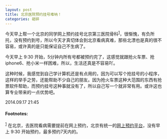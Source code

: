 ```yaml
---
layout: post
title: 北京医院预约挂号难呐！
categories: 砸碎
---
```


今天早上帮一个北京的同学网上预约挂号北京第三医院骨科<sup><a href="#fn:1" name="fnref:1">1</a></sup>，很惭愧，有负所托，没有预约到号，所以今天才真切体会到北京看病真难，那些北漂也是真的很不容易，或许真的是只能保证自己不生病了。

今天早上 9:30 开始，5分钟内所有号都被预约完了，这感觉就跟抢火车票、抢iphone6、抢小米一样困难，所以，生活还真是不容易吖。

这种时候，我感觉到自己学计算机还是有点用的，因为可以写个抢挂号的小程序，这样的举手之劳，还能帮助不少自己的朋友。因为抢火车票这种大范围的东西有抢票软件帮助，而预约挂号这种事就没有了，所以自己写一个就非常有用。或许这也算专业带来的一点优势吧。

2014.09.17 21:45

#### Footnotes: ####
<sup><a href="#fnref:1" name="fn:1">1</a></sup> 在北京，去医院看病需要提前在网上预约，北京有统一的[网上预约平台](http://www.bjguahao.gov.cn/comm/index.html)，没有早上 9:30 开始预约，最多预约7天内的。